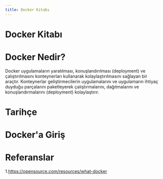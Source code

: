 ```yaml
---
title: Docker Kitabı
---
```


Docker Kitabı
=============

Docker Nedir?
=============
Docker uygulamaların yaratılması, konuşlandırılması (deployment) ve çalıştırılmasını konteynerları kullanarak kolaylaştırılmasını
sağlayan bir araçtır. Konteynerlar geliştirmecilerin uygulamalarını ve uygulamarın ihtiyaç duyduğu parçalarını paketleyerek
çalıştırmalarını, dağıtmalarını ve konuşlandırmalarını (deployment) kolaylaştırır.

Tarihçe
=======

Docker'a Giriş
==============

Referanslar
===========
1.<a href="https://opensource.com/resources/what-docker" target="_blank">https://opensource.com/resources/what-docker</a>
